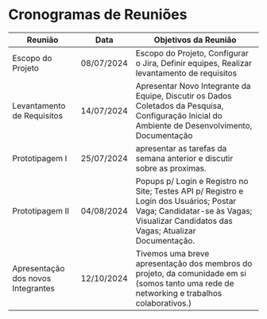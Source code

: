 # Cronogramas de Reuniões

|Reunião |Data |Objetivos da Reunião |
|--------|--------------|--------------|
| Escopo do Projeto | 08/07/2024 | Escopo do Projeto, Configurar o Jira, Definir equipes, Realizar levantamento de requisitos|
| Levantamento de Requisitos | 14/07/2024 | Apresentar Novo Integrante da Equipe, Discutir os Dados Coletados da Pesquisa, Configuração Inicial do Ambiente de Desenvolvimento, Documentação|
| Prototipagem I | 25/07/2024 | apresentar as tarefas da semana anterior e discutir sobre as proximas. |
| Prototipagem II | 04/08/2024 | Popups p/ Login e Registro no Site; Testes API p/ Registro e Login dos Usuários; Postar Vaga; Candidatar-se às Vagas; Visualizar Candidatos das Vagas; Atualizar Documentação. |
| Apresentação dos novos Integrantes | 12/10/2024 | Tivemos uma breve apresentação dos membros do projeto, da comunidade em si (somos tanto uma rede de networking e trabalhos colaborativos.) |
